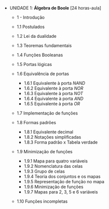 * UNIDADE 1: **Álgebra de Boole** [24 horas-aula]
    * 1 - Introdução 
    * 1.1 Postulados 
    * 1.2 Lei da dualidade 
    * 1.3 Teoremas fundamentais 
    * 1.4 Funções Booleanas 
    * 1.5 Portas lógicas 

    * 1.6 Equivalência de portas 
        * 1.6.1 Equivalente à porta *NAND*
        * 1.6.2 Equivalente à porta *NOR*
        * 1.6.3 Equivalente à porta *NOT*
        * 1.6.4 Equivalente à porta *AND*
        * 1.6.5 Equivalente à porta *OR*

    * 1.7 Implementação de funções 

    * 1.8 Formas padrões 
        * 1.8.1 Equivalente decimal 
        * 1.8.2 Notações simplificadas 
        * 1.8.3 Forma padrão x Tabela verdade 

    * 1.9 Minimização de funções 
        * 1.9.1 Mapa para quatro variáveis 
        * 1.9.2 Nomenclatura das celas 
        * 1.9.3 Grupo de celas 
        * 1.9.4 Teoria dos conjuntos e os mapas 
        * 1.9.5 Representação de função no mapa 
        * 1.9.6 Minimização de funções 
        * 1.9.7 Mapas para 2, 3, 5 e 6 variáveis 

    * 1.10 Funções incompletas 